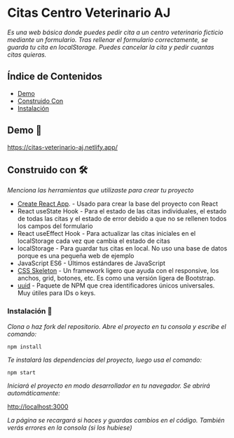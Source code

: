 # Citas Centro Veterinario AJ

_Es una web básica donde puedes pedir cita a un centro veterinario ficticio mediante un formulario. Tras rellenar el formulario correctamente, se guarda tu cita en localStorage. Puedes cancelar la cita y pedir cuantas citas quieras._

## Índice de Contenidos

-   [Demo](#demo)
-   [Construido Con](#construido-con)
-   [Instalación](#instalacion)

## Demo 🚀

https://citas-veterinario-aj.netlify.app/

## Construido con 🛠️

_Menciona las herramientas que utilizaste para crear tu proyecto_

-   [Create React App](https://github.com/facebook/create-react-app). - Usado para crear la base del proyecto con React
-   React useState Hook - Para el estado de las citas individuales, el estado de todas las citas y el estado de error debido a que no se rellenen todos los campos del formulario
-   React useEffect Hook - Para actualizar las citas iniciales en el localStorage cada vez que cambia el estado de citas
-   localStorage - Para guardar tus citas en local. No uso una base de datos porque es una pequeña web de ejemplo
-   JavaScript ES6 - Últimos estándares de JavaScript
-   [CSS Skeleton](http://getskeleton.com/) - Un framework ligero que ayuda con el responsive, los anchos, grid, botones, etc. Es como una versión ligera de Bootstrap.
-   [uuid](https://www.npmjs.com/package/uuid) - Paquete de NPM que crea identificadores únicos universales. Muy útiles para IDs o keys.

### Instalación 🔧

_Clona o haz fork del repositorio. Abre el proyecto en tu consola y escribe el comando:_

```
npm install
```

_Te instalará las dependencias del proyecto, luego usa el comando:_

```
npm start
```

_Iniciará el proyecto en modo desarrollador en tu navegador. Se abrirá automáticamente:_

[http://localhost:3000](http://localhost:3000)

_La página se recargará si haces y guardas cambios en el código. También verás errores en la consola (si los hubiese)_
